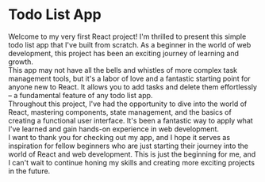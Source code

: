 # Todo List App
Welcome to my very first React project! I'm thrilled to present this simple todo list app that I've built from scratch. As a beginner in the world of web development, this project has been an exciting journey of learning and growth.
<br>
This app may not have all the bells and whistles of more complex task management tools, but it's a labor of love and a fantastic starting point for anyone new to React. It allows you to add tasks and delete them effortlessly – a fundamental feature of any todo list app.
<br>
Throughout this project, I've had the opportunity to dive into the world of React, mastering components, state management, and the basics of creating a functional user interface. It's been a fantastic way to apply what I've learned and gain hands-on experience in web development.
<br>
I want to thank you for checking out my app, and I hope it serves as inspiration for fellow beginners who are just starting their journey into the world of React and web development. This is just the beginning for me, and I can't wait to continue honing my skills and creating more exciting projects in the future.
